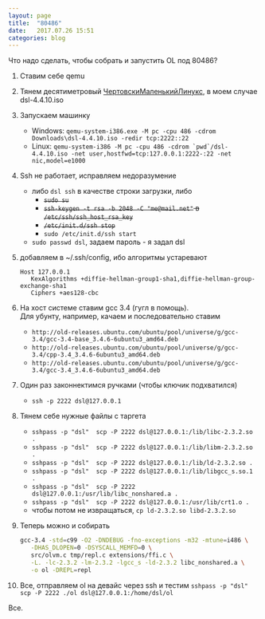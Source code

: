 ```yaml
---
layout: page
title:  "80486"
date:   2017.07.26 15:51
categories: blog
---
```


Что надо сделать, чтобы собрать и запустить OL под 80486?

1. Ставим себе qemu

1. Тянем десятиметровый [ЧертовскиМаленькийЛинукс](http://www.damnsmalllinux.org/), в моем случае dsl-4.4.10.iso

1. Запускаем машинку  
   * Windows: `qemu-system-i386.exe -M pc -cpu 486 -cdrom Downloads\dsl-4.4.10.iso -redir tcp:2222::22`
   * Linux: ``qemu-system-i386 -M pc -cpu 486 -cdrom `pwd`/dsl-4.4.10.iso -net user,hostfwd=tcp:127.0.0.1:2222-:22 -net nic,model=e1000``

1. Ssh не работает, исправляем недоразумение
   * либо `dsl ssh` в качестве строки загрузки, либо
     * ~~`sudo su`~~
     * ~~`ssh-keygen -t rsa -b 2048 -C "me@mail.net"` в `/etc/ssh/ssh_host_rsa_key`~~
     * ~~`/etc/init.d/ssh stop`~~
     * `sudo /etc/init.d/ssh start`
   * `sudo passwd dsl`, задаем пароль - я задал dsl

1. добавляем в ~/.ssh/config, ибо алгоритмы устаревают
   ```
   Host 127.0.0.1
      KexAlgorithms +diffie-hellman-group1-sha1,diffie-hellman-group-exchange-sha1
      Ciphers +aes128-cbc
   ```

1. На хост системе ставим gcc 3.4 (гугл в помощь).  
   Для убунту, например, качаем и последовательно ставим
   * `http://old-releases.ubuntu.com/ubuntu/pool/universe/g/gcc-3.4/gcc-3.4-base_3.4.6-6ubuntu3_amd64.deb`
   * `http://old-releases.ubuntu.com/ubuntu/pool/universe/g/gcc-3.4/cpp-3.4_3.4.6-6ubuntu3_amd64.deb`
   * `http://old-releases.ubuntu.com/ubuntu/pool/universe/g/gcc-3.4/gcc-3.4_3.4.6-6ubuntu3_amd64.deb`

1. Один раз законнектимся ручками (чтобы ключик подхватился)
   * `ssh -p 2222 dsl@127.0.0.1`

1. Тянем себе нужные файлы с таргета
   * `sshpass -p "dsl"  scp -P 2222 dsl@127.0.0.1:/lib/libc-2.3.2.so .`
   * `sshpass -p "dsl"  scp -P 2222 dsl@127.0.0.1:/lib/libm-2.3.2.so .`
   * `sshpass -p "dsl"  scp -P 2222 dsl@127.0.0.1:/lib/ld-2.3.2.so .`
   * `sshpass -p "dsl"  scp -P 2222 dsl@127.0.0.1:/lib/libgcc_s.so.1 .`
   * `sshpass -p "dsl"  scp -P 2222 dsl@127.0.0.1:/usr/lib/libc_nonshared.a .`
   * `sshpass -p "dsl"  scp -P 2222 dsl@127.0.0.1:/usr/lib/crt1.o .`
   * чтобы потом не извращаться, `cp ld-2.3.2.so libd-2.3.2.so`

1. Теперь можно и собирать  
   ```bash
   gcc-3.4 -std=c99 -O2 -DNDEBUG -fno-exceptions -m32 -mtune=i486 \
      -DHAS_DLOPEN=0 -DSYSCALL_MEMFD=0 \
      src/olvm.c tmp/repl.c extensions/ffi.c \
      -L. -lc-2.3.2 -lm-2.3.2 -lgcc_s -ld-2.3.2 libc_nonshared.a \
      -o ol -DREPL=repl
   ```

1. Все, отправляем ol на девайс через ssh и тестим
`sshpass -p "dsl" scp -P 2222 ./ol dsl@127.0.0.1:/home/dsl/ol`

Все.